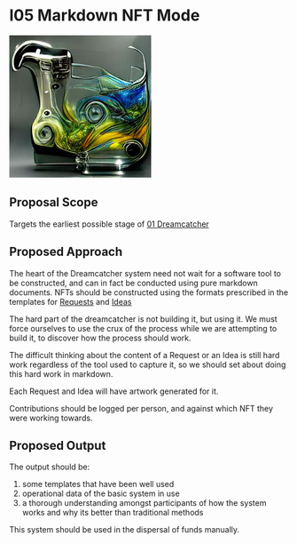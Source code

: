 # I05 Markdown NFT Mode

![manual NFT hand crank Hotpot Art 3](/nfts/handcrank.png)

## Proposal Scope

Targets the earliest possible stage of [01 Dreamcatcher](../Requests/R01%20Dreamcatcher.md)

## Proposed Approach

The heart of the Dreamcatcher system need not wait for a software tool to be constructed, and can in fact be conducted using pure markdown documents. NFTs should be constructed using the formats prescribed in the templates for [Requests](../Requests/R00%20Request%20Template.md) and [Ideas](./I00%20Idea%20Template.md)

The hard part of the dreamcatcher is not building it, but using it. We must force ourselves to use the crux of the process while we are attempting to build it, to discover how the process should work.

The difficult thinking about the content of a Request or an Idea is still hard work regardless of the tool used to capture it, so we should set about doing this hard work in markdown.

Each Request and Idea will have artwork generated for it.

Contributions should be logged per person, and against which NFT they were working towards.

## Proposed Output

The output should be:

1. some templates that have been well used
1. operational data of the basic system in use
1. a thorough understanding amongst participants of how the system works and why its better than traditional methods

This system should be used in the dispersal of funds manually.
